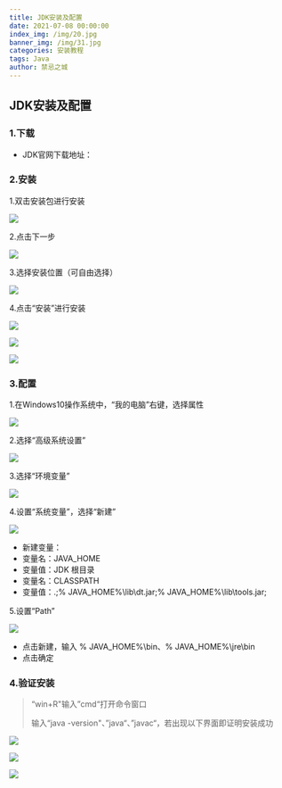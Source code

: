 ```yaml
---
title: JDK安装及配置
date: 2021-07-08 00:00:00
index_img: /img/20.jpg
banner_img: /img/31.jpg
categories: 安装教程
tags: Java
author: 禁忌之城
---
```

## JDK安装及配置

<!--more-->

### 1.下载

- JDK官网下载地址：

  [ORACLE]: https://www.oracle.com/java/technologies/javase/javase-jdk8-downloads.html	"ORACLE"
  [OPENJDK]: http://openjdk.java.net/projects/jdk/	"openJDK"

### 2.安装

1.双击安装包进行安装

![](https://gitee.com/lamjjzc/picgo/raw/master/1.png)

2.点击下一步

![](https://gitee.com/lamjjzc/picgo/raw/master/2.png)

3.选择安装位置（可自由选择）

![](https://gitee.com/lamjjzc/picgo/raw/master/3.png)

4.点击“安装”进行安装

![](https://gitee.com/lamjjzc/picgo/raw/master/4.png)

![](https://gitee.com/lamjjzc/picgo/raw/master/5.png)

![](https://gitee.com/lamjjzc/picgo/raw/master/6.png)

### 3.配置

1.在Windows10操作系统中，“我的电脑”右键，选择属性

![](https://gitee.com/lamjjzc/picgo/raw/master/7.png)

2.选择“高级系统设置”

![](https://gitee.com/lamjjzc/picgo/raw/master/8.png)

3.选择“环境变量”

![](https://gitee.com/lamjjzc/picgo/raw/master/9.png)

4.设置“系统变量”，选择“新建”

![](https://gitee.com/lamjjzc/picgo/raw/master/10.png)

- 新建变量：
- 变量名：JAVA_HOME
- 变量值：JDK 根目录
- 变量名：CLASSPATH
- 变量值：.;% JAVA_HOME%\lib\dt.jar;% JAVA_HOME%\lib\tools.jar;

5.设置“Path”

![](https://gitee.com/lamjjzc/picgo/raw/master/11.png)

- 点击新建，输入 % JAVA_HOME%\bin、% JAVA_HOME%\jre\bin
- 点击确定

### 4.验证安装

> “win+R"输入”cmd“打开命令窗口
>
> 输入“java -version"、”java“、”javac“，若出现以下界面即证明安装成功

![](https://gitee.com/lamjjzc/picgo/raw/master/javaversion.png)

![](https://gitee.com/lamjjzc/picgo/raw/master/java.png)

![](https://gitee.com/lamjjzc/picgo/raw/master/javac.png)